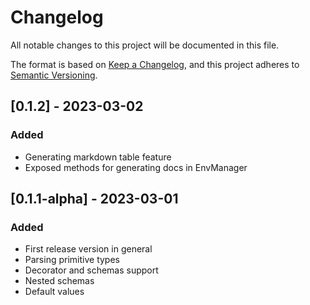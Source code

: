 # Changelog

All notable changes to this project will be documented in this file.

The format is based on [Keep a Changelog](https://keepachangelog.com/en/1.0.0/),
and this project adheres to [Semantic Versioning](https://semver.org/spec/v2.0.0.html).

## [0.1.2] - 2023-03-02

### Added

- Generating markdown table feature
- Exposed methods for generating docs in EnvManager

## [0.1.1-alpha] - 2023-03-01

### Added

- First release version in general
- Parsing primitive types
- Decorator and schemas support
- Nested schemas
- Default values
